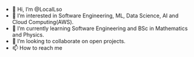 - 👋 Hi, I’m @LocalLso
- 👀 I’m interested in Software Engineering, ML, Data Science, AI and Cloud Computing(AWS).
- 🌱 I’m currently learning Software Engineering and BSc in Mathematics and Physics.
- 💞️ I’m looking to collaborate on open projects.
- 📫 How to reach me 

<!---
LocalLso/LocalLso is a ✨ special ✨ repository because its `README.md` (this file) appears on your GitHub profile.
You can click the Preview link to take a look at your changes.
--->
